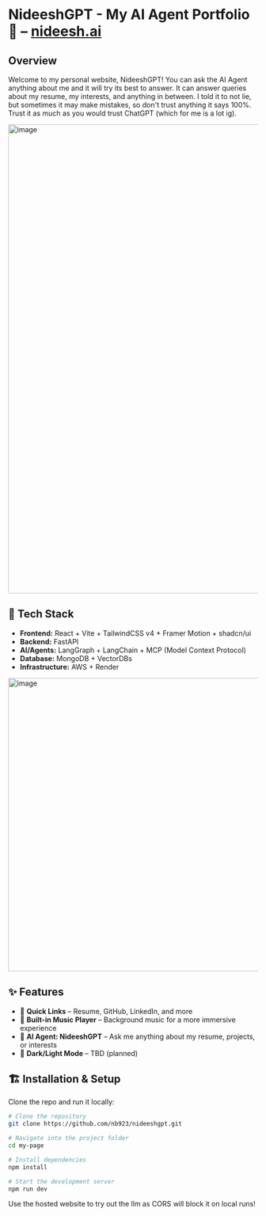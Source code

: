 # NideeshGPT - My AI Agent Portfolio 💪 – [nideesh.ai](https://nideesh.ai)

## Overview  

Welcome to my personal website, NideeshGPT! You can ask the AI Agent anything about me and it will try its best to answer. It can answer queries about my resume, my interests, and anything in between. I told it to not lie, but sometimes it may make mistakes, so don't trust anything it says 100%. Trust it as much as you would trust ChatGPT (which for me is a lot ig).

<img width="1920" height="948" alt="image" src="https://github.com/user-attachments/assets/3c81bd3a-0394-4a6e-91c6-d4773c5d1ea1" />

## 🚀 Tech Stack
- **Frontend:** React + Vite + TailwindCSS v4 + Framer Motion + shadcn/ui  
- **Backend:** FastAPI  
- **AI/Agents:** LangGraph + LangChain + MCP (Model Context Protocol)  
- **Database:** MongoDB + VectorDBs  
- **Infrastructure:** AWS + Render  

<img width="980" height="593" alt="image" src="https://github.com/user-attachments/assets/eb5ef2f3-c0c9-41c0-9817-17c7bbfbdf0c" />

## ✨ Features
- 🔗 **Quick Links** – Resume, GitHub, LinkedIn, and more  
- 🎵 **Built-in Music Player** – Background music for a more immersive experience  
- 🤖 **AI Agent: NideeshGPT** – Ask me anything about my resume, projects, or interests  
- 🌙 **Dark/Light Mode** – TBD (planned)  

## 🏗 Installation & Setup

Clone the repo and run it locally:

```bash
# Clone the repository
git clone https://github.com/nb923/nideeshgpt.git  

# Navigate into the project folder
cd my-page  

# Install dependencies
npm install  

# Start the development server
npm run dev
```

Use the hosted website to try out the llm as CORS will block it on local runs!
